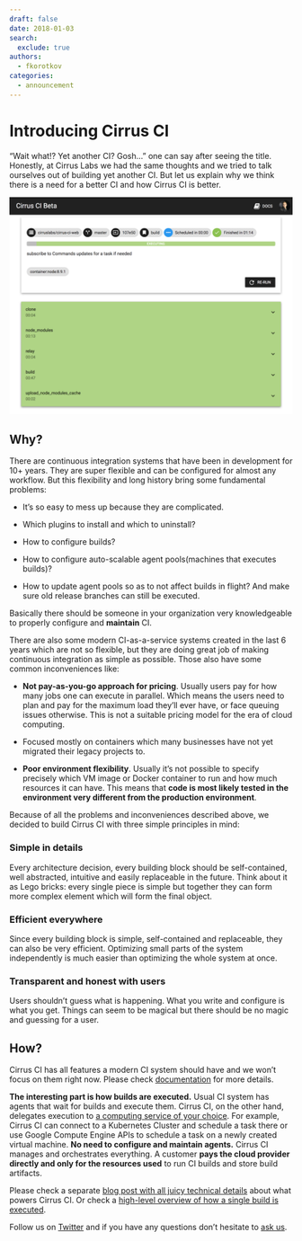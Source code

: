 ```yaml
---
draft: false
date: 2018-01-03
search:
  exclude: true
authors:
  - fkorotkov
categories:
  - announcement
---
```


# Introducing Cirrus CI

“Wait what!? Yet another CI? Gosh…” one can say after seeing the title. Honestly, at Cirrus Labs we had the same thoughts and we tried to talk ourselves out of building yet another CI. But let us explain why we think there is a need for a better CI and how Cirrus CI is better.

![Cirrus CI UI](/blog/images/cirrus-ci-ui.png)

<!-- more -->

## Why?

There are continuous integration systems that have been in development for 10+ years. They are super flexible and can be configured for almost any workflow. But this flexibility and long history bring some fundamental problems:

* It’s so easy to mess up because they are complicated.

* Which plugins to install and which to uninstall?

* How to configure builds?

* How to configure auto-scalable agent pools(machines that executes builds)?

* How to update agent pools so as to not affect builds in flight? And make sure old release branches can still be executed.

Basically there should be someone in your organization very knowledgeable to properly configure and **maintain** CI.

There are also some modern CI-as-a-service systems created in the last 6 years which are not so flexible, but they are doing great job of making continuous integration as simple as possible. Those also have some common
inconveniences like:

* **Not pay-as-you-go approach for pricing**. Usually users pay for how many jobs one can execute in parallel. Which means the users need to plan and pay for the maximum load they’ll ever have, or face queuing issues otherwise. This is not a suitable pricing model for the era of cloud computing.

* Focused mostly on containers which many businesses have not yet migrated their legacy projects to.

* **Poor environment flexibility**. Usually it’s not possible to specify precisely which VM image or Docker container to run and how much resources it can have. This means that **code is most likely tested in the environment very different from the production environment**.

Because of all the problems and inconveniences described above, we decided to build Cirrus CI with three simple principles in mind:

### Simple in details

Every architecture decision, every building block should be self-contained, well abstracted, intuitive and easily replaceable in the future. Think about it as Lego bricks: every single piece is simple but together they can form more complex element which will form the final object.

### Efficient everywhere

Since every building block is simple, self-contained and replaceable, they can also be very efficient. Optimizing small parts of the system independently is much easier than optimizing the whole system at once.

### Transparent and honest with users

Users shouldn’t guess what is happening. What you write and configure is what you get. Things can seem to be magical but there should be no magic and guessing for a user.

## How?

Cirrus CI has all features a modern CI system should have and we won’t focus on them right now. Please check [documentation](http://cirrus-ci.org/#/) for more details.

**The interesting part is how builds are executed.** Usual CI system has agents that wait for builds and execute them. Cirrus CI, on the other hand, delegates execution to [a computing service of your choice](https://cirrus-ci.org/guide/supported-computing-services/). For example, Cirrus CI can connect to a Kubernetes Cluster and schedule a task there or use Google Compute Engine APIs to schedule a task on a newly created virtual machine. **No need to configure and maintain agents.** Cirrus CI manages and orchestrates everything. A customer **pays the cloud provider directly and only for the resources used** to run CI builds and store build artifacts.

Please check a separate [blog post with all juicy technical details](https://medium.com/p/8a38aa4576d6) about what powers Cirrus CI. Or check a [high-level overview of how a single build is executed](https://cirrus-ci.org/guide/build-life/).

Follow us on [Twitter](https://twitter.com/cirrus_labs) and if you have any questions don’t hesitate to [ask us](https://cirrus-ci.org/support/).
